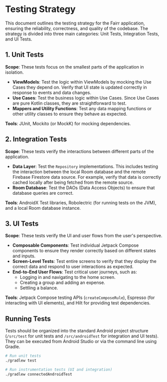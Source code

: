 # Testing Strategy

This document outlines the testing strategy for the Fairr application, ensuring the reliability, correctness, and quality of the codebase. The strategy is divided into three main categories: Unit Tests, Integration Tests, and UI Tests.

## 1. Unit Tests

**Scope**: These tests focus on the smallest parts of the application in isolation.

- **ViewModels**: Test the logic within ViewModels by mocking the Use Cases they depend on. Verify that UI state is updated correctly in response to events and data changes.
- **Use Cases**: Test the business logic within Use Cases. Since Use Cases are pure Kotlin classes, they are straightforward to test.
- **Mappers and Utility Functions**: Test any data mapping functions or other utility classes to ensure they behave as expected.

**Tools**: JUnit, Mockito (or MockK) for mocking dependencies.

## 2. Integration Tests

**Scope**: These tests verify the interactions between different parts of the application.

- **Data Layer**: Test the `Repository` implementations. This includes testing the interaction between the local Room database and the remote Firebase Firestore data source. For example, verify that data is correctly cached locally after being fetched from the remote source.
- **Room Database**: Test the DAOs (Data Access Objects) to ensure that database queries are correct.

**Tools**: AndroidX Test libraries, Robolectric (for running tests on the JVM), and a local Room database instance.

## 3. UI Tests

**Scope**: These tests verify the UI and user flows from the user's perspective.

- **Composable Components**: Test individual Jetpack Compose components to ensure they render correctly based on different states and inputs.
- **Screen-Level Tests**: Test entire screens to verify that they display the correct data and respond to user interactions as expected.
- **End-to-End User Flows**: Test critical user journeys, such as:
  - Logging in and navigating to the home screen.
  - Creating a group and adding an expense.
  - Settling a balance.

**Tools**: Jetpack Compose testing APIs (`createComposeRule`), Espresso (for interacting with UI elements), and Hilt for providing test dependencies.

## Running Tests

Tests should be organized into the standard Android project structure (`/src/test` for unit tests and `/src/androidTest` for integration and UI tests). They can be executed from Android Studio or via the command line using Gradle.

```bash
# Run unit tests
./gradlew test

# Run instrumentation tests (UI and integration)
./gradlew connectedAndroidTest
```
